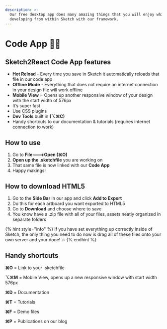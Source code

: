 ```yaml
---
description: >-
  Our free desktop app does many amazing things that you will enjoy while
  developing from within Sketch with our framework.
---
```


# Code App 👩‍💻

## Sketch2React Code App features

* **Hot Reload** - Every time you save in Sketch it automatically reloads that file in our code app
* **Offline Mode** - Everything that does not require an internet connection in your design file will work offline
* **Mobile View** = Opens up another responsive window of your design with the start width of 576px
* It’s super fast 
* Use CSS plugins
* **Dev Tools** built in **\(⌥⌘C\)**
* Handy shortcuts to our documentation & tutorials \(requires internet connection to work\)

## How to use

1. Go to **File---&gt;Open \(⌘O\)** 
2. **Open up the .sketchfile** you are working on
3. That same file is now linked with our **Code App** 
4. Happy makings!

## How to download HTML5

1. Go to the **Side Bar** in our app and click **Add to Export**
2. Do this for each artboard you want exported to HTML5
3. Go to **Download** and choose where to save
4. You know have a .zip file with all of your files, assets neatly organized in separate folders

{% hint style="info" %}
If you have set everything up correctly inside of Sketch, the only thing you need to do now is drag all of these files onto your own server and your done! 💥
{% endhint %}

## **Handy shortcuts**

**⌘O** = Link to your .sketchfile

**⌥⌘M** = Mobile View, opens up a new responsive window with start width 576px

**⌘D** = Documentation

**⌘T** = Tutorials

**⌘F** = Demo files

**⌘P** = Publications on our blog

